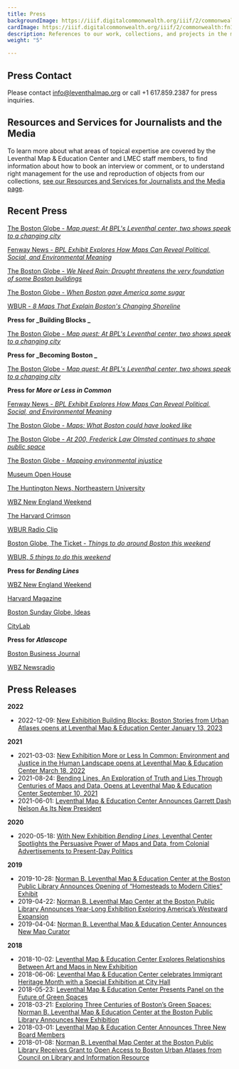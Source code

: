 ```yaml
---
title: Press
backgroundImage: https://iiif.digitalcommonwealth.org/iiif/2/commonwealth:x633f9536/5059,2047,4782,3064/1200,/0/default.jpg
cardImage: https://iiif.digitalcommonwealth.org/iiif/2/commonwealth:fn107c55x/1964,782,2862,1621/,300/0/default.jpg
description: References to our work, collections, and projects in the media
weight: "5"

---
```

## Press Contact

Please contact [info@leventhalmap.org](mailto:info@leventhalmap.org) or call +1 617.859.2387 for press inquiries.

## Resources and Services for Journalists and the Media

To learn more about what areas of topical expertise are covered by the Leventhal Map & Education Center and LMEC staff members, to find information about how to book an interview or comment, or to understand right management for the use and reproduction of objects from our collections, [see our Resources and Services for Journalists and the Media page](../press-resources/).

## Recent Press

[The Boston Globe - _Map quest: At BPL's Leventhal center, two shows speak to a changing city_](https://www.bostonglobe.com/2023/01/19/arts/map-quest-bpls-leventhal-center-two-shows-speak-changing-city/?p1=StaffPage) 

[Fenway News - _BPL Exhibit Explores How Maps Can Reveal Political, Social, and Environmental Meaning_](https://fenwaynews.org/wp-content/uploads/2022/09/Fenway-News_OCT-2022_web.pdf)

[The Boston Globe - _We Need Rain: Drought threatens the very foundation of some Boston buildings_](https://www.bostonglobe.com/2022/09/03/science/we-need-rain-drought-threatens-very-foundation-some-boston-buildings/)

[The Boston Globe - _When Boston gave America some sugar_](https://www.bostonglobe.com/2022/02/12/opinion/when-boston-gave-america-some-sugar/)

[WBUR - _8 Maps That Explain Boston's Changing Shoreline_](https://www.wbur.org/news/2021/06/14/8-maps-that-explain-bostons-changing-shoreline)

**Press for _Building Blocks _**

[The Boston Globe - _Map quest: At BPL's Leventhal center, two shows speak to a changing city_](https://www.bostonglobe.com/2023/01/19/arts/map-quest-bpls-leventhal-center-two-shows-speak-changing-city/?p1=StaffPage) 

**Press for _Becoming Boston _**

[The Boston Globe - _Map quest: At BPL's Leventhal center, two shows speak to a changing city_](https://www.bostonglobe.com/2023/01/19/arts/map-quest-bpls-leventhal-center-two-shows-speak-changing-city/?p1=StaffPage) 

**Press for _More or Less in Common_**

[Fenway News - _BPL Exhibit Explores How Maps Can Reveal Political, Social, and Environmental Meaning_](https://fenwaynews.org/wp-content/uploads/2022/09/Fenway-News_OCT-2022_web.pdf)

[The Boston Globe - _Maps: What Boston could have looked like_](https://www.bostonglobe.com/2022/06/12/arts/maps-what-boston-could-have-looked-like-if-olmsteds-original-plans-were-realized/)

[The Boston Globe - _At 200, Frederick Law Olmsted continues to shape public space_](https://www.bostonglobe.com/2022/06/11/arts/200-frederick-law-olmsted-continues-shape-public-space/)

[The Boston Globe - _Mapping environmental injustice_](https://www.bostonglobe.com/2022/04/22/opinion/mapping-environmental-justice/)

[Museum Open House](https://vimeo.com/708404724)

[The Huntington News, Northeastern University](https://huntnewsnu.com/68402/city-pulse/new-exhibit-at-leventhal-map-and-education-center-centers-of-environmental-injustice/)

[WBZ New England Weekend](https://bostonpubliclibrary.sharepoint.com/:u:/s/LeventhalMap/Ef61zuWf6ChJqsWb4dze5xQBXV-_qZuQrmITXF5t-UKxsA?e=wzyJQf)

[The Harvard Crimson](https://www.thecrimson.com/article/2022/3/29/bpl-maps-exhibit-article/)

[WBUR Radio Clip](https://bostonpubliclibrary.sharepoint.com/:u:/s/LeventhalMap/EXbsq6OQEnREvvB_7M0cHoYBjqdaJae9vFtZDZCBb_2MmA?e=eBH9qT)

[Boston Globe, The Ticket - _Things to do around Boston this weekend_](https://www.bostonglobe.com/2022/03/17/arts/things-do-around-boston-this-weekend-beyond/)

[WBUR, _5 things to do this weekend_](https://www.wbur.org/news/2022/03/17/weekend-revels-spring-sing-st-patricks-day-parade)

**Press for _Bending Lines_**

[WBZ New England Weekend](https://bostonpubliclibrary.sharepoint.com/sites/LeventhalMap/Shared%20Documents/Forms/AllItems.aspx?id=%2Fsites%2FLeventhalMap%2FShared%20Documents%2FPR%20and%20Communications%2FBending%20Lines%2FLMC%20WBZ%2DAM%20NE%20WKND%20%2D%20BENDING%20LINES%2Emp3&parent=%2Fsites%2FLeventhalMap%2FShared%20Documents%2FPR%20and%20Communications%2FBending%20Lines&p=true&originalPath=aHR0cHM6Ly9ib3N0b25wdWJsaWNsaWJyYXJ5LnNoYXJlcG9pbnQuY29tLzp1Oi9zL0xldmVudGhhbE1hcC9FZXhEU0IzekZRQk1xQUhPUGwxdzhKRUI0VE5oWFNIZUJhcG5DX2tsZjBxY2xnP3J0aW1lPW1PLThMQmw4MkVn)

[Harvard Magazine](https://harvardmagazine.com/2020/06/boston-maps-exhibit-on-persuasive-cartography)

[Boston Sunday Globe, Ideas](https://www.bostonglobe.com/2020/06/06/opinion/bending-lines-maps-deception/)

[CityLab](https://www.bloomberg.com/news/articles/2020-05-28/how-to-deconstruct-and-interpret-maps)

**Press for _Atlascope_**

[Boston Business Journal](https://www.bizjournals.com/boston/news/2020/01/26/five-things-you-need-to-know-today-and-the-coolest.html)

[WBZ Newsradio](https://wbznewsradio.iheart.com/content/atlascope-boston-public-library-city-streets-view-civil-war-history/)

## Press Releases

**2022** 

* 2022-12-09: [New Exhibition Building Blocks: Boston Stories from Urban Atlases opens at Leventhal Map & Education Center January 13, 2023](https://www.leventhalmap.org/about/press-releases/new-exhibition-building-blocks-boston-stories-from-urban-atlases-opens-at-leventhal-map-education-center-january-13-2023-1/)

**2021**

* 2021-03-03: [New Exhibition More or Less In Common: Environment and Justice in the Human Landscape opens at Leventhal Map & Education Center March 18, 2022](/about/press-releases/new-exhibition-more-or-less-in-common-opens-at-leventhal-map-education-center-march-18-2022/)
* 2021-08-24: [Bending Lines, An Exploration of Truth and Lies Through Centuries of Maps and Data, Opens at Leventhal Map & Education Center September 10, 2021](/about/press-releases/bending-lines-opens-in-person/)
* 2021-06-01: [Leventhal Map & Education Center Announces Garrett Dash Nelson As Its New President](https://bostonpubliclibrary.sharepoint.com/:b:/s/LeventhalMap/EXZbh4GltnZFschmGbh8XMABK2n7XaW7wgZcOHN7inQZPw)

**2020**

* 2020-05-18: [With New Exhibition _Bending Lines_, Leventhal Center Spotlights the Persuasive Power of Maps and Data, from Colonial Advertisements to Present-Day Politics](https://bostonpubliclibrary.sharepoint.com/:b:/s/LeventhalMap/EWNW3t6Pr_BFqKSCaLiOa8EBAbbyXiKn0G-HssNjFD6aOg?e=HJhwrd)

**2019**

* 2019-10-28: [Norman B. Leventhal Map & Education Center at the Boston Public Library Announces Opening of “Homesteads to Modern Cities” Exhibit](https://bostonpubliclibrary.sharepoint.com/:b:/s/LeventhalMap/EXHbgU1j1c9HmmSoQe4p3uwBp6MMa7Ot9Z5OiDHsQwsnQQ?e=IaEQVK)
* 2019-04-22: [Norman B. Leventhal Map Center at the Boston Public Library Announces Year-Long Exhibition Exploring America’s Westward Expansion](https://bostonpubliclibrary.sharepoint.com/:b:/s/LeventhalMap/ERmcqRcqHexMnYETXX1M-RgBLZirf2nmxu6NAX9eIvjU4w?e=veaWeH)
* 2019-04-04: [Norman B. Leventhal Map & Education Center Announces New Map Curator](https://bostonpubliclibrary.sharepoint.com/:b:/s/LeventhalMap/EXx6wZ7YkllBiMb-Xx8TOrcBRRnGWk0naAv1M0ubWNd-Fw?e=dlXuf8)

**2018**

* 2018-10-02: [Leventhal Map & Education Center Explores Relationships Between Art and Maps in New Exhibition](https://bostonpubliclibrary.sharepoint.com/:b:/s/LeventhalMap/EU710y3unWBNmhkC9Z0OXBsBsiieUdUZM0lk6DOD4EmIHw?e=rmibBH)
* 2018-06-06: [Leventhal Map & Education Center celebrates Immigrant Heritage Month with a Special Exhibition at City Hall](https://bostonpubliclibrary.sharepoint.com/:b:/s/LeventhalMap/EbgjiZ5Y0ytNqCvxJ2a3LLwBIPukpSteFQPxNsNGSo15ng?e=dDqI8C)
* 2018-05-23: [Leventhal Map & Education Center Presents Panel on the Future of Green Spaces](https://bostonpubliclibrary.sharepoint.com/:b:/s/LeventhalMap/EXMheZmRk9NMpP_cVQeHDY4BP-VOgsBW9zNM5I4KPdnpPA?e=KqtT24)
* 2018-03-21: [Exploring Three Centuries of Boston’s Green Spaces: Norman B. Leventhal Map & Education Center at the Boston Public Library Announces New Exhibition](https://bostonpubliclibrary.sharepoint.com/:b:/s/LeventhalMap/ESiZOnuYjqtAufotqeulgBkB_IKfO-QEuA4MDfFIGpPfpw?e=GyIC0G)
* 2018-03-01: [Leventhal Map & Education Center Announces Three New Board Members](https://bostonpubliclibrary.sharepoint.com/:b:/s/LeventhalMap/EUZlrxETftRPvDadpeDVR6kByndvuAjx0k0mirZEgivqmQ?e=NGdTKk)
* 2018-01-08: [Norman B. Leventhal Map Center at the Boston Public Library Receives Grant to Open Access to Boston Urban Atlases from Council on Library and Information Resource](https://bostonpubliclibrary.sharepoint.com/:b:/s/LeventhalMap/ETQuJHFUt9RKgwEtJWkftboBUkWgX-rNtLyAelWROnNQmQ?e=h10NBS)